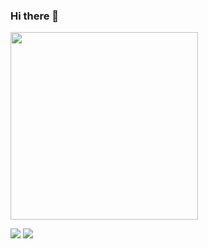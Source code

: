 ### Hi there 👋

<img align="center" src="https://i.imgur.com/RgYrhkL.png" width=300 />

![](https://github-readme-stats.vercel.app/api?username=davidhenley&count_private=true)
![](https://github-readme-stats.vercel.app/api/top-langs?username=davidhenley&count_private=true)
